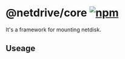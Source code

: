 # @netdrive/core [![npm](https://img.shields.io/npm/v/@netdrive/core.svg)](https://npmjs.com/package/@netdrive/core)

It's a framework for mounting netdisk.

## Useage
